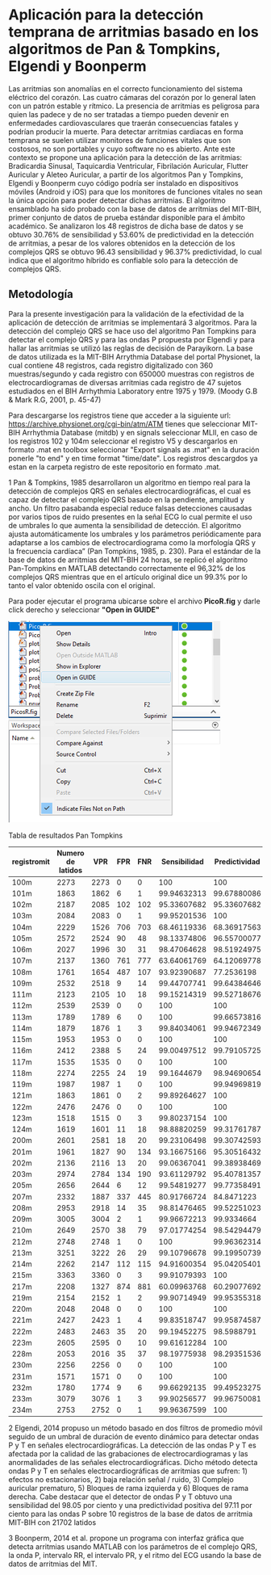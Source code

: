 # Aplicación para la detección temprana de arritmias basado en los algoritmos de Pan & Tompkins, Elgendi y Boonperm

Las arritmias son anomalías en el correcto funcionamiento del sistema eléctrico del corazón. Las cuatro cámaras del corazón por lo general laten con un patrón estable y rítmico. La presencia de arritmias es peligrosa para quien las padece y de no ser tratadas a tiempo pueden devenir en enfermedades cardiovasculares que traerán consecuencias fatales y podrían producir la muerte. Para detectar arritmias cardiacas en forma temprana se suelen utilizar monitores de funciones vitales que son costosos, no son portables y cuyo software no es abierto. Ante este contexto se propone una aplicación para la detección de las arritmias: Bradicardia Sinusal, Taquicardia Ventricular, Fibrilación Auricular, Flutter Auricular y Aleteo Auricular, a partir de los algoritmos Pan y Tompkins, Elgendi y Boonperm cuyo código podría ser instalado en dispositivos móviles (Android y iOS) para que los monitores de funciones vitales no sean la única opción para poder detectar dichas arritmias. El algoritmo ensamblado ha sido probado con la base de datos de arritmias del MIT-BIH, primer conjunto de datos de prueba estándar disponible para el ámbito académico. Se analizaron los 48 registros de dicha base de datos y se obtuvo 30.76% de sensibilidad y 53.60% de predictividad en la detección de arritmias, a pesar de los valores obtenidos en la detección de los complejos QRS se obtuvo 96.43 sensibilidad y 96.37% predictividad, lo cual indica que el algoritmo híbrido es confiable solo para la detección de complejos QRS. 

## Metodología

Para la presente investigación para la validación de la efectividad de la aplicación de detección de arritmias se implementará 3 algoritmos. Para la detección del complejo QRS se hace uso del algoritmo Pan Tompkins para detectar el complejo QRS y para las ondas P propuesta por Elgendi y para hallar las arritmias se utilizó las reglas de decisión de Parayikorn. La base de datos utilizada es la MIT-BIH Arrythmia Database del portal Physionet, la cual contiene 48 registros, cada registro digitalizado con 360 muestras/segundo y cada registro con 650000 muestras con registros de electrocardiogramas de diversas arritmias cada registro de 47 sujetos estudiados en el BIH Arrhythmia Laboratory entre 1975 y 1979. (Moody G.B & Mark R.G, 2001, p. 45-47)

Para descargarse los registros tiene que acceder a la siguiente url: https://archive.physionet.org/cgi-bin/atm/ATM tienes que seleccionar MIT-BIH Arrhythmia Database (mitdb) y en signals seleccionar MLII, en caso de los registros 102 y 104m seleccionar el registro V5 y descargarlos en formato .mat en toolbox seleccionar "Export signals as .mat" en la duración ponerle "to end" y en time format "time/date". Los registros descargdos ya estan en la carpeta registro de este repositorio en formato .mat.

1 Pan & Tompkins, 1985 desarrollaron un algoritmo en tiempo real para la detección de complejos QRS en señales electrocardiográficas, el cual es capaz de detectar el complejo QRS basado en la pendiente, amplitud y ancho. Un filtro pasabanda especial reduce falsas detecciones causadas por varios tipos de ruido presentes en la señal ECG lo cual permite el uso de umbrales lo que aumenta la sensibilidad de detección. El algoritmo ajusta automáticamente los umbrales y los parámetros periódicamente para adaptarse a los cambios de electrocardiograma como la morfología QRS y la frecuencia cardíaca” (Pan Tompkins, 1985, p. 230).  Para el estándar de la base de datos de arritmias del MIT-BIH 24 horas, se replicó el algoritmo Pan-Tompkins en MATLAB detectando correctamente el 96,32% de los complejos QRS mientras que en el artículo original dice un 99.3% por lo tanto el valor obtenido oscila con el original.

Para poder ejecutar el programa ubicarse sobre el archivo **PicoR.fig** y darle click derecho y seleccionar **"Open in GUIDE"**

![Open in Guide PicosR](https://github.com/Miguel546/algoritmoArritmias/blob/master/imagenes/picoROpenGuide.png)

Tabla de resultados Pan Tompkins

| registromit | Numero de latidos | VPR  | FPR | FNR | Sensibilidad | Predictividad |
|-------------|-------------------|------|-----|-----|--------------|---------------|
| 100m        | 2273              | 2273 | 0   | 0   | 100          | 100           |
| 101m        | 1863              | 1862 | 6   | 1   | 99.94632313  | 99.67880086   |
| 102m        | 2187              | 2085 | 102 | 102 | 95.33607682  | 95.33607682   |
| 103m        | 2084              | 2083 | 0   | 1   | 99.95201536  | 100           |
| 104m        | 2229              | 1526 | 706 | 703 | 68.46119336  | 68.36917563   |
| 105m        | 2572              | 2524 | 90  | 48  | 98.13374806  | 96.55700077   |
| 106m        | 2027              | 1996 | 30  | 31  | 98.47064628  | 98.51924975   |
| 107m        | 2137              | 1360 | 761 | 777 | 63.64061769  | 64.12069778   |
| 108m        | 1761              | 1654 | 487 | 107 | 93.92390687  | 77.2536198    |
| 109m        | 2532              | 2518 | 9   | 14  | 99.44707741  | 99.64384646   |
| 111m        | 2123              | 2105 | 10  | 18  | 99.15214319  | 99.52718676   |
| 112m        | 2539              | 2539 | 0   | 0   | 100          | 100           |
| 113m        | 1789              | 1789 | 6   | 0   | 100          | 99.66573816   |
| 114m        | 1879              | 1876 | 1   | 3   | 99.84034061  | 99.94672349   |
| 115m        | 1953              | 1953 | 0   | 0   | 100          | 100           |
| 116m        | 2412              | 2388 | 5   | 24  | 99.00497512  | 99.79105725   |
| 117m        | 1535              | 1535 | 0   | 0   | 100          | 100           |
| 118m        | 2274              | 2255 | 24  | 19  | 99.1644679   | 98.94690654   |
| 119m        | 1987              | 1987 | 1   | 0   | 100          | 99.94969819   |
| 121m        | 1863              | 1861 | 0   | 2   | 99.89264627  | 100           |
| 122m        | 2476              | 2476 | 0   | 0   | 100          | 100           |
| 123m        | 1518              | 1515 | 0   | 3   | 99.80237154  | 100           |
| 124m        | 1619              | 1601 | 11  | 18  | 98.88820259  | 99.31761787   |
| 200m        | 2601              | 2581 | 18  | 20  | 99.23106498  | 99.30742593   |
| 201m        | 1961              | 1827 | 90  | 134 | 93.16675166  | 95.30516432   |
| 202m        | 2136              | 2116 | 13  | 20  | 99.06367041  | 99.38938469   |
| 203m        | 2974              | 2784 | 134 | 190 | 93.61129792  | 95.40781357   |
| 205m        | 2656              | 2644 | 6   | 12  | 99.54819277  | 99.77358491   |
| 207m        | 2332              | 1887 | 337 | 445 | 80.91766724  | 84.8471223    |
| 208m        | 2953              | 2918 | 14  | 35  | 98.81476465  | 99.52251023   |
| 209m        | 3005              | 3004 | 2   | 1   | 99.96672213  | 99.9334664    |
| 210m        | 2649              | 2570 | 38  | 79  | 97.01774254  | 98.54294479   |
| 212m        | 2748              | 2748 | 1   | 0   | 100          | 99.96362314   |
| 213m        | 3251              | 3222 | 26  | 29  | 99.10796678  | 99.19950739   |
| 214m        | 2262              | 2147 | 112 | 115 | 94.91600354  | 95.04205401   |
| 215m        | 3363              | 3360 | 0   | 3   | 99.91079393  | 100           |
| 217m        | 2208              | 1327 | 874 | 881 | 60.09963768  | 60.29077692   |
| 219m        | 2154              | 2152 | 1   | 2   | 99.90714949  | 99.95355318   |
| 220m        | 2048              | 2048 | 0   | 0   | 100          | 100           |
| 221m        | 2427              | 2423 | 1   | 4   | 99.83518747  | 99.95874587   |
| 222m        | 2483              | 2463 | 35  | 20  | 99.19452275  | 98.5988791    |
| 223m        | 2605              | 2595 | 0   | 10  | 99.61612284  | 100           |
| 228m        | 2053              | 2016 | 35  | 37  | 98.19775938  | 98.29351536   |
| 230m        | 2256              | 2256 | 0   | 0   | 100          | 100           |
| 231m        | 1571              | 1571 | 0   | 0   | 100          | 100           |
| 232m        | 1780              | 1774 | 9   | 6   | 99.66292135  | 99.49523275   |
| 233m        | 3079              | 3076 | 1   | 3   | 99.90256577  | 99.96750081   |
| 234m        | 2753              | 2752 | 0   | 1   | 99.96367599  | 100           |

2 Elgendi, 2014 propuso un método basado en dos filtros de promedio móvil seguido de un umbral de duración de evento dinámico para detectar ondas P y T en señales electrocardiográficas. La detección de las ondas P y T es afectada por la calidad de las grabaciones de electrocardiogramas y las anormalidades de las señales electrocardiográficas. Dicho método detecta ondas P y T en señales electrocardiográficas de arritmias que sufren: 1) efectos no estacionarios, 2) baja relación señal / ruido, 3) Complejo auricular prematuro, 5) Bloques de rama izquierda y 6) Bloques de rama derecha. Cabe destacar que el detector de ondas P y T obtuvo una sensibilidad del 98.05 por ciento y una predictividad positiva del 97.11 por ciento para las ondas P sobre 10 registros de la base de datos de arritmia MIT-BIH con 21702 latidos

3 Boonperm, 2014 et al. propone un programa con interfaz gráfica que detecta arritmias usando MATLAB con los parámetros de el complejo QRS, la onda P, intervalo RR, el intervalo PR, y el ritmo del ECG usando la base de datos de arritmias del MIT. 
